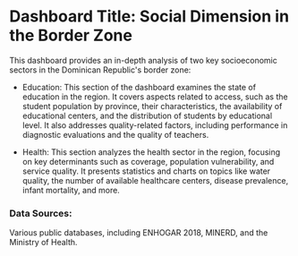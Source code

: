 # Dashboard Title: Social Dimension in the Border Zone

This dashboard provides an in-depth analysis of two key socioeconomic sectors in the Dominican Republic's border zone:

- Education:
This section of the dashboard examines the state of education in the region. It covers aspects related to access, such as the student population by province, their characteristics, the availability of educational centers, and the distribution of students by educational level. It also addresses quality-related factors, including performance in diagnostic evaluations and the quality of teachers.

- Health:
This section analyzes the health sector in the region, focusing on key determinants such as coverage, population vulnerability, and service quality. It presents statistics and charts on topics like water quality, the number of available healthcare centers, disease prevalence, infant mortality, and more.



### Data Sources: 
Various public databases, including ENHOGAR 2018, MINERD, and the Ministry of Health.
